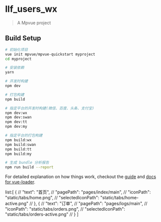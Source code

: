 # llf_users_wx

> A Mpvue project

## Build Setup

``` bash
# 初始化项目
vue init mpvue/mpvue-quickstart myproject
cd myproject

# 安装依赖
yarn

# 开发时构建
npm dev

# 打包构建
npm build

# 指定平台的开发时构建(微信、百度、头条、支付宝)
npm dev:wx
npm dev:swan
npm dev:tt
npm dev:my

# 指定平台的打包构建
npm build:wx
npm build:swan
npm build:tt
npm build:my

# 生成 bundle 分析报告
npm run build --report
```

For detailed explanation on how things work, checkout the [guide](http://vuejs-templates.github.io/webpack/) and [docs for vue-loader](http://vuejs.github.io/vue-loader).



list:[
  {
      //   "text": "首页",
      //   "pagePath": "pages/index/main",
      //   "iconPath": "static/tabs/home.png",
      //   "selectedIconPath": "static/tabs/home-active.png"
      // },
      {
      //   "text": "订单",
      //   "pagePath": "pages/logs/main",
      //   "iconPath": "static/tabs/orders.png",
      //   "selectedIconPath": "static/tabs/orders-active.png"
      // }
]